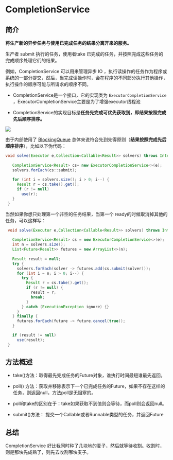 # CompletionService

## 简介

**将生产新的异步任务与使用已完成任务的结果分离开来的服务。**

生产者 submit 执行的任务，使用者take 已完成的任务，并按照完成这些任务的完成顺序处理它们的结果。

例如，CompletionService 可以用来管理异步 IO ，执行读操作的任务作为程序或系统的一部分提交，然后，当完成读操作时，会在程序的不同部分执行其他操作，执行操作的顺序可能与所请求的顺序不同。

*   CompletionService是一个接口，它的实现类为 `ExecutorCompletionService` ，ExecutorCompletionService主要是为了增强executor线程池

*   CompletionService的实现目标是**任务先完成可优先获取到，即结果按照完成先后顺序排序。**

![](https://tva1.sinaimg.cn/large/e6c9d24ely1h0vep91hb3j20pc0ba74y.jpg)

由于内部使用了 [BlockingQueue](../并发容器/BlockingQueue/BlockingQueue.md "BlockingQueue") 总体来说符合先到先得原则（**结果按照完成先后顺序排序**），比如以下伪代码：

```java
void solve(Executor e,Collection<Callable<Result>> solvers) throws InterruptedException, ExecutionException {
   
   CompletionService<Result> cs= new ExecutorCompletionService<>(e);
   solvers.forEach(cs::submit);
   
   for (int i = solvers.size(); i > 0; i--) {
     Result r = cs.take().get();
     if (r != null)
       use(r);
   }
 } 
```

当然如果你想只处理第一个非空的任务结果，当第一个 ready的时候取消掉其他的任务，可以这样写：

```java
 void solve(Executor e,Collection<Callable<Result>> solvers) throws InterruptedException {
   
   CompletionService<Result> cs = new ExecutorCompletionService<>(e);
   int n = solvers.size();
   List<Future<Result>> futures = new ArrayList<>(n);
   
   Result result = null;
   try {
     solvers.forEach(solver -> futures.add(cs.submit(solver)));
     for (int i = n; i > 0; i--) {
       try {
         Result r = cs.take().get();
         if (r != null) {
           result = r;
           break;
         }
       } catch (ExecutionException ignore) {}
     }
   } finally {
     futures.forEach(future -> future.cancel(true));
   }

   if (result != null)
     use(result);
 } 
```

## 方法概述

*   take()方法：取得最先完成任务的Future对象，谁执行时间最短谁最先返回。

*   poll() 方法：获取并移除表示下一个已完成任务的Future，如果不存在这样的任务，则返回null，方法poll是无阻塞的。

*   poll和take的区别在于：take如果获取不到值则会等待，而poll则会返回null。

*   submit()方法： 提交一个Callable或者Runnable类型的任务，并返回Future

## 总结

CompletionService 好比我同时种了几块地的麦子，然后就等待收割。收割时，则是那块先成熟了，则先去收割哪块麦子。
